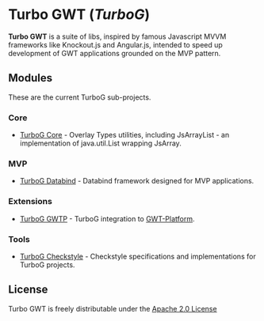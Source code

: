 Turbo GWT (*TurboG*)
==

**Turbo GWT** is a suite of libs, inspired by famous Javascript MVVM frameworks like Knockout.js and Angular.js, intended to speed up development of GWT applications grounded on the MVP pattern.


## Modules

These are the current TurboG sub-projects.

### Core
* [TurboG Core](https://github.com/growbit/turbogwt-core) - Overlay Types utilities, including JsArrayList - an implementation of java.util.List wrapping JsArray.

### MVP
* [TurboG Databind](https://github.com/growbit/turbogwt-databind) - Databind framework designed for MVP applications.

### Extensions
* [TurboG GWTP](https://github.com/growbit/turbogwt-gwtp) - TurboG integration to [GWT-Platform](https://github.com/ArcBees/GWTP).
 

### Tools
* [TurboG Checkstyle](https://github.com/growbit/turbogwt-checkstyle) - Checkstyle specifications and implementations for TurboG projects.

## License

Turbo GWT is freely distributable under the [Apache 2.0 License](http://www.apache.org/licenses/LICENSE-2.0.html)
